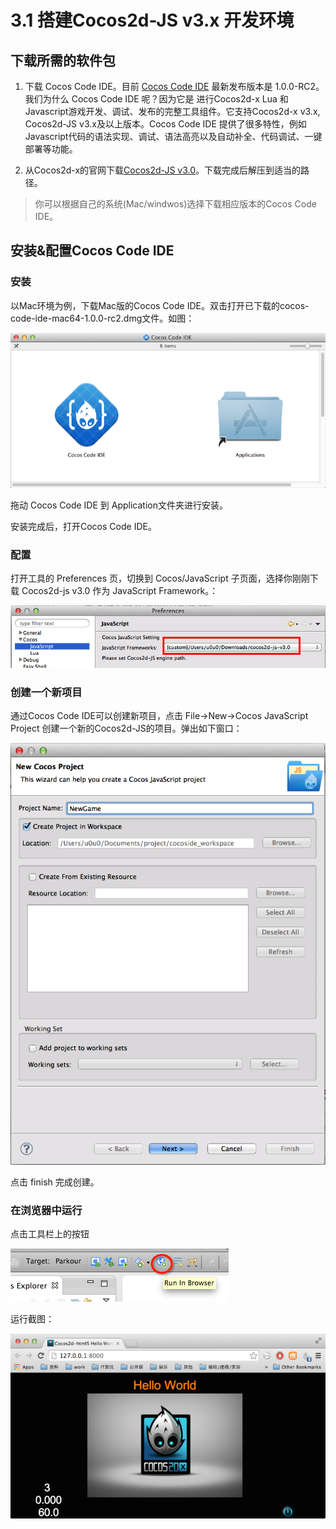 # 3.1 搭建Cocos2d-JS v3.x 开发环境

## 下载所需的软件包

1. 下载 Cocos Code IDE。目前 [Cocos Code IDE](http://cn.cocos2d-x.org/download) 最新发布版本是 1.0.0-RC2。我们为什么 Cocos Code IDE 呢？因为它是 进行Cocos2d-x Lua 和Javascript游戏开发、调试、发布的完整工具组件。它支持Cocos2d-x v3.x, Cocos2d-JS v3.x及以上版本。Cocos Code IDE 提供了很多特性，例如Javascript代码的语法实现、调试、语法高亮以及自动补全、代码调试、一键部署等功能。

2.  从Cocos2d-x的官网下载[Cocos2d-JS v3.0](http://cn.cocos2d-x.org/download/)。下载完成后解压到适当的路径。

> 你可以根据自己的系统(Mac/windwos)选择下载相应版本的Cocos Code IDE。


## 安装&配置Cocos Code IDE

### 安装

以Mac环境为例，下载Mac版的Cocos Code IDE。双击打开已下载的cocos-code-ide-mac64-1.0.0-rc2.dmg文件。如图：
 
 ![](res/setup-code-ide.png)
 
 拖动 Cocos Code IDE 到 Application文件夹进行安装。
 
 安装完成后，打开Cocos Code IDE。

### 配置

打开工具的 Preferences 页，切换到 Cocos/JavaScript 子页面，选择你刚刚下载 Cocos2d-js v3.0 作为 JavaScript Framework。： 

![](res/Cocos-Javascript.png)

### 创建一个新项目

通过Cocos Code IDE可以创建新项目，点击 File->New->Cocos JavaScript Project 创建一个新的Cocos2d-JS的项目。弹出如下窗口：

![](res/newproject1.png)

点击 finish 完成创建。

### 在浏览器中运行

点击工具栏上的按钮

![](res/run-inbrowser-btn.png)

运行截图：

![](res/run-in-browser.png)
